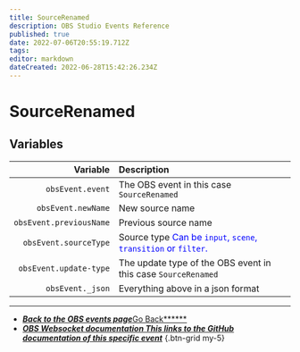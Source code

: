 ```yaml
---
title: SourceRenamed
description: OBS Studio Events Reference
published: true
date: 2022-07-06T20:55:19.712Z
tags:
editor: markdown
dateCreated: 2022-06-28T15:42:26.234Z
---
```


# SourceRenamed

## Variables

|                Variable | Description                                                                                    |
| -----------------------:|:---------------------------------------------------------------------------------------------- |
|        `obsEvent.event` | The OBS event in this case `SourceRenamed`                                                     |
|      `obsEvent.newName` | New source name                                                                                |
| `obsEvent.previousName` | Previous source name                                                                           |
|   `obsEvent.sourceType` | Source type <span style="color:blue">Can be `input`, `scene`, `transition` or `filter`.</span> |
|  `obsEvent.update-type` | The update type of the OBS event in this case `SourceRenamed`                                  |
|        `obsEvent._json` | Everything above in a json format                                                              |

---

- [<i class="mdi mdi-chevron-left"></i>***Back to the OBS events page***Go Back******](/en/Broadcasters/OBS/Events)
- [<i class="mdi mdi-github"></i> ***OBS Websocket documentation ***This links to the GitHub documentation of this specific event******](https://github.com/obsproject/obs-websocket/blob/4.x-current/docs/generated/protocol.md#sourcerenamed)
{.btn-grid my-5}
